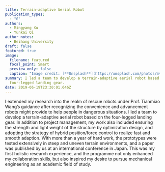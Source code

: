 ```yaml
---
title: Terrain-adaptive Aerial Robot
publication_types:
  - "0"
authors:
  - Mingyang Xu
  - Yunkai Qi
author_notes:
  - Beihang University
draft: false
featured: true
image:
  filename: featured
  focal_point: Smart
  preview_only: false
  caption: "Image credit: [**Unsplash**](https://unsplash.com/photos/mvKaZllalAQ)"
summary: I led a team to develop a terrain-adaptive aerial robot based on the
  four-legged landing gear.
date: 2019-06-19T23:30:01.646Z
---
```

I extended my research into the realm of rescue robots under Prof. Tianmiao Wang’s guidance after recognizing the convenience and advancement robots might provide to help people in dangerous situations. I led a team to develop a terrain-adaptive aerial robot based on the four-legged landing gear. In addition to project management, my work also included ensuring the strength and light weight of the structure by optimization design, and adopting the strategy of hybrid position/force control to realize fast and smooth adaption. With more than a year of hard work, the prototypes were tested extensively in steep and uneven terrain environments, and a paper was published by us at an international conference in Japan. This was my first holistic research experience, and the programme not only enhanced my collaboration skills, but also inspired my desire to pursue mechanical engineering as an academic field of study.